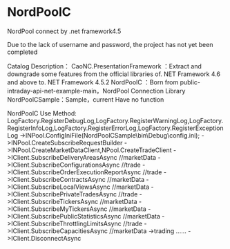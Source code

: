 # NordPoolC
NordPool connect by .net framework4.5

Due to the lack of username and password, the project has not yet been completed

Catalog Description：
CaoNC.PresentationFramework ：Extract and downgrade some features from the official libraries of. NET Framework 4.6 and above to. NET Framework 4.5.2
NordPoolC ：Born from public-intraday-api-net-example-main，NordPool Connection Library
NordPoolCSample：Sample，current Have no function

NordPoolC Use Method:
LogFactory.RegisterDebugLog,LogFactory.RegisterWarningLog,LogFactory.RegisterInfoLog,LogFactory.RegisterErrorLog,LogFactory.RegisterExceptionLog
->INPool.ConfigIniFile(NordPoolCSample\bin\Debug\config.ini);
->INPool.CreateSubscribeRequestBuilder
->INPool.CreateMarketDataClient,NPool.CreateTradeClient
->IClient.SubscribeDeliveryAreasAsync //marketData
->IClient.SubscribeConfigurationsAsync //trade
->IClient.SubscribeOrderExecutionReportAsync  //trade
->IClient.SubscribeContractsAsync //marketData
->IClient.SubscribeLocalViewsAsync //marketData
->IClient.SubscribePrivateTradesAsync //trade
->IClient.SubscribeTickersAsync //marketData
->IClient.SubscribeMyTickersAsync //marketData
->IClient.SubscribePublicStatisticsAsync //marketData
->IClient.SubscribeThrottlingLimitsAsync //trade
->IClient.SubscribeCapacitiesAsync //marketData
->trading
......
->IClient.DisconnectAsync